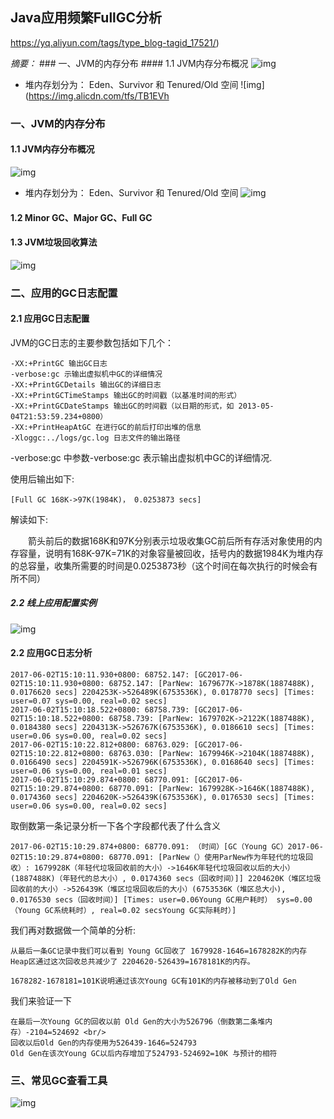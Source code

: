 ## Java应用频繁FullGC分析

https://yq.aliyun.com/tags/type_blog-tagid_17521/)

*摘要：* ### 一、JVM的内存分布 #### 1.1 JVM内存分布概况 ![img](https://img.alicdn.com/tfs/TB1bhRnRFXXXXa2XVXXXXXXXXXX-510-401.png) 

* 堆内存划分为： Eden、Survivor 和 Tenured/Old 空间 ![img](https://img.alicdn.com/tfs/TB1EVh

### 一、JVM的内存分布

#### 1.1 JVM内存分布概况

![img](https://img.alicdn.com/tfs/TB1bhRnRFXXXXa2XVXXXXXXXXXX-510-401.png)

- 堆内存划分为： Eden、Survivor 和 Tenured/Old 空间
  ![img](https://img.alicdn.com/tfs/TB1EVhqRFXXXXcFXFXXXXXXXXXX-583-183.png)

#### 1.2 Minor GC、Major GC、Full GC

#### 1.3 JVM垃圾回收算法

![img](https://img.alicdn.com/tfs/TB1z9BsRFXXXXXzXVXXXXXXXXXX-865-704.png)

### 二、应用的GC日志配置

#### 2.1 应用GC日志配置

JVM的GC日志的主要参数包括如下几个：

```
-XX:+PrintGC 输出GC日志
-verbose:gc 示输出虚拟机中GC的详细情况
-XX:+PrintGCDetails 输出GC的详细日志
-XX:+PrintGCTimeStamps 输出GC的时间戳（以基准时间的形式）
-XX:+PrintGCDateStamps 输出GC的时间戳（以日期的形式，如 2013-05-04T21:53:59.234+0800）
-XX:+PrintHeapAtGC 在进行GC的前后打印出堆的信息
-Xloggc:../logs/gc.log 日志文件的输出路径
```

-verbose:gc 中参数-verbose:gc 表示输出虚拟机中GC的详细情况.

使用后输出如下:

```
[Full GC 168K->97K(1984K)， 0.0253873 secs]
```

解读如下:

　　箭头前后的数据168K和97K分别表示垃圾收集GC前后所有存活对象使用的内存容量，说明有168K-97K=71K的对象容量被回收，括号内的数据1984K为堆内存的总容量，收集所需要的时间是0.0253873秒（这个时间在每次执行的时候会有所不同）

##### 2.2 线上应用配置实例

![img](https://img.alicdn.com/tfs/TB1l8dyRFXXXXX_XFXXXXXXXXXX-1343-216.png)

#### 2.2 应用GC日志分析

```
2017-06-02T15:10:11.930+0800: 68752.147: [GC2017-06-02T15:10:11.930+0800: 68752.147: [ParNew: 1679677K->1878K(1887488K), 0.0176620 secs] 2204253K->526489K(6753536K), 0.0178770 secs] [Times: user=0.07 sys=0.00, real=0.02 secs]
2017-06-02T15:10:18.522+0800: 68758.739: [GC2017-06-02T15:10:18.522+0800: 68758.739: [ParNew: 1679702K->2122K(1887488K), 0.0184380 secs] 2204313K->526767K(6753536K), 0.0186610 secs] [Times: user=0.06 sys=0.00, real=0.02 secs]
2017-06-02T15:10:22.812+0800: 68763.029: [GC2017-06-02T15:10:22.812+0800: 68763.030: [ParNew: 1679946K->2104K(1887488K), 0.0166490 secs] 2204591K->526796K(6753536K), 0.0168640 secs] [Times: user=0.06 sys=0.00, real=0.01 secs]
2017-06-02T15:10:29.874+0800: 68770.091: [GC2017-06-02T15:10:29.874+0800: 68770.091: [ParNew: 1679928K->1646K(1887488K), 0.0174360 secs] 2204620K->526439K(6753536K), 0.0176530 secs] [Times: user=0.06 sys=0.00, real=0.02 secs]
```

取倒数第一条记录分析一下各个字段都代表了什么含义

```
2017-06-02T15:10:29.874+0800: 68770.091: （时间）[GC（Young GC）2017-06-02T15:10:29.874+0800: 68770.091: [ParNew（）使用ParNew作为年轻代的垃圾回收）: 1679928K（年轻代垃圾回收前的大小）->1646K年轻代垃圾回收以后的大小）(1887488K)（年轻代的总大小）, 0.0174360 secs（回收时间）]] 2204620K（堆区垃圾回收前的大小）->526439K（堆区垃圾回收后的大小）(6753536K（堆区总大小), 0.0176530 secs（回收时间）] [Times: user=0.06Young GC用户耗时） sys=0.00（Young GC系统耗时）, real=0.02 secsYoung GC实际耗时）]
```

我们再对数据做一个简单的分析:

```
从最后一条GC记录中我们可以看到 Young GC回收了 1679928-1646=1678282K的内存
Heap区通过这次回收总共减少了 2204620-526439=1678181K的内存。

1678282-1678181=101K说明通过该次Young GC有101K的内存被移动到了Old Gen
```

我们来验证一下

```
在最后一次Young GC的回收以前 Old Gen的大小为526796（倒数第二条堆内存）-2104=524692 <br/>
回收以后Old Gen的内存使用为526439-1646=524793
Old Gen在该次Young GC以后内存增加了524793-524692=10K 与预计的相符
```

### 三、常见GC查看工具

![img](https://img.alicdn.com/tfs/TB1I0XIRFXXXXXXXpXXXXXXXXXX-930-564.png)